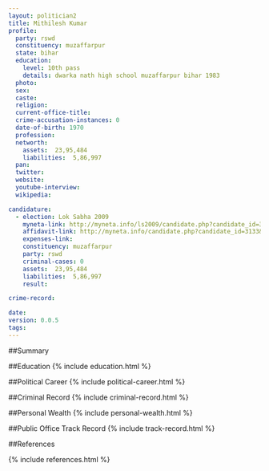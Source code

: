 ```yaml
---
layout: politician2
title: Mithilesh Kumar
profile: 
  party: rswd
  constituency: muzaffarpur
  state: bihar
  education: 
    level: 10th pass
    details: dwarka nath high school muzaffarpur bihar 1983
  photo: 
  sex: 
  caste: 
  religion: 
  current-office-title: 
  crime-accusation-instances: 0
  date-of-birth: 1970
  profession: 
  networth: 
    assets:  23,95,484
    liabilities:  5,86,997
  pan: 
  twitter: 
  website: 
  youtube-interview: 
  wikipedia: 

candidature: 
  - election: Lok Sabha 2009
    myneta-link: http://myneta.info/ls2009/candidate.php?candidate_id=3133
    affidavit-link: http://myneta.info/candidate.php?candidate_id=3133&scan=original
    expenses-link: 
    constituency: muzaffarpur 
    party: rswd
    criminal-cases: 0
    assets:  23,95,484
    liabilities:  5,86,997
    result:  

crime-record: 

date: 
version: 0.0.5
tags: 
---
```

##Summary


##Education
{% include education.html %}


##Political Career
{% include political-career.html %}


##Criminal Record
{% include criminal-record.html %}


##Personal Wealth
{% include personal-wealth.html %}


##Public Office Track Record
{% include track-record.html %}


##References


{% include references.html %}